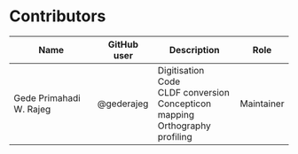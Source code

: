 # Contributors

Name                 | GitHub user     | Description                          | Role
---                  | ---             | ---                                  | ---
Gede Primahadi W. Rajeg       | @gederajeg       | Digitisation <br>Code <br>CLDF conversion <br>Concepticon mapping <br>Orthography profiling                           | Maintainer